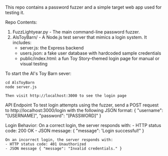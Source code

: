 This repo contains a password fuzzer and a simple target web app used for testing it.

Repo Contents:
1. FuzzLightyear.py - The main command-line password fuzzer.
2. AlsToyBarn/ - A Node.js test server that mimics a login system. It includes:
    - server.js: the Express backend
    - users.json: a fake user database with hardcoded sample credentials
    - public/index.html: a fun Toy Story–themed login page for manual or visual testing

To start the Al's Toy Barn sever:

    cd AlsToyBarn
    node server.js

    Then visit http://localhost:3000 to see the login page

API Endpoint
    To test login attempts using the fuzzer, send a POST request to http://localhost:3000/login with the following JSON format:
    {
        "username": "[USERNAME]",
        "password": "[PASSWORD]"
    }

Login Behavior:
    On a correct login, the server responds with:
    - HTTP status code: 200 OK
    - JSON message: { "message": 'Login successful!" }

    On an incorrect login, the server responds with:
    - HTTP status code: 401 Unauthorized
    - JSON message { "message": "Invalid credentials." }